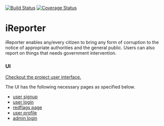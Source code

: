 [![Build Status](https://travis-ci.org/mwinel/iReporter.svg?branch=develop)](https://travis-ci.org/mwinel/iReporter)    [![Coverage Status](https://coveralls.io/repos/github/mwinel/iReporter/badge.svg?branch=develop)](https://coveralls.io/github/mwinel/iReporter?branch=develop)

# iReporter
iReporter enables any/every citizen to bring any form of corruption to the notice of appropriate authorities and the general public. Users can also report on things that needs government intervention.

### UI
[Checkout the project user interface.](https://mwinel.github.io/iReporter/UI/signup.html)

The UI has the following necessary pages as specified below.

- [user signup](https://mwinel.github.io/iReporter/UI/signup.html)
- [user login](https://mwinel.github.io/iReporter/UI/login.html)
- [redflags page](https://mwinel.github.io/iReporter/UI/redflags.html)
- [user profile](https://mwinel.github.io/iReporter/UI/user_profile.html)
- [admin login](https://mwinel.github.io/iReporter/UI/admin_login.html)
